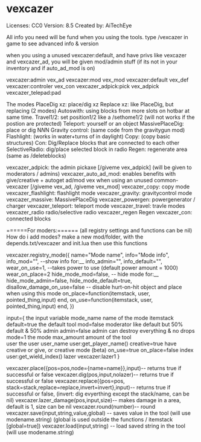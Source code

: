 # vexcazer

Licenses: CC0
Version: 8.5
Created by: AiTechEye

All info you need will be fund when you using the tools.
type /vexcazer in game to see advanced info & version

when you using a unused vexcazer:default, and have privs like vexcazer and vexcazer_ad, you will be given mod/admin stuff (if its not in your inventory and if auto_ad_mod is on)

vexcazer:admin vex_ad
vexcazer:mod vex_mod
vexcazer:default vex_def
vexcazer:controler vex_con
vexcazer_adpick:pick vex_adpick
vexcazer_telepad:pad


The modes
PlaceDig xz:	place/dig xz
Replace xz:	like PlaceDig, but replacing (2 modes)
Autoswith:	using blocks from more slots on hotbar at same time.
Travel1/2:	set position1/2 like a /sethome1/2 (will not works if the postion are protected)
Teleport:		yourself or an object
MassivePlaceDig:	place or dig N*N*N
Gravity control:	(same code from the gravitygun mod)
Flashlight:	(works in water+turns of in daylight)
Copy:		(copy basic structures)
Con:		Dig/Replace blocks that are connected to each other
SelectiveRadio:	dig/place selected block in radio
Regen:		regenerate area (same as /deleteblocks)


vexcazer_adpick:		the admin pickaxe [/giveme vex_adpick] (will be given to moderators / admins)
vexcazer_auto_ad_mod:	enables benefits with give/creative + autoget ad/mod vex when using an unused common-vexcazer [/giveme vex_ad, /giveme vex_mod]
vexcazer_copy:		copy mode
vexcazer_flashlight:	flashlight mode
vexcazer_gravity:		gravitycontrol mode
vexcazer_massive:		MassivePlaceDig
vexcazer_powergen:	powergenerator / charger
vexcazer_teleport:		teleport mode
vexcazer_travel:		travle modes
vexcazer_radio		radio/selective radio
vexcazer_regen		Regen
vexcazer_con:		connected blocks

======For moders:====== (all registry settings and functions can be nil)
How do i add modes?
make a new mod/folder, with the depends.txt/vexcazer and init.lua then use this functions


vexcazer.registry_mode({
	name="Mode name",
	info="Mode info",
	info_mod="",			--show info for:__
	info_admin="",
	info_default="",
	wear_on_use=1,			--takes power to use (default power amount = 1000)
	wear_on_place=2
	hide_mode_mod=false,		-- hide mode for:__
	hide_mode_admin=false,
	hide_mode_default=true,
	disallow_damage_on_use=false	-- disable hurt-on-hit object and place when using this mode
	on_place=function(itemstack, user, pointed_thing,input) end,
	on_use=function(itemstack, user, pointed_thing,input) end,
})

input={			the input variable
	mode_name	name of the mode
	itemstack
	default=true	the default tool
	mod=false	moderator like default but 50% default & 50% admin
	admin=false	admin can destroy everything & no drops
	mode=1		the mode
	max_amount	amount of the tool	
	user		the user
	user_name	user:get_player_name()
	creative=true	have creative or give, or creative mode (beta)
	on_use=true
	on_place=false
	index		user:get_wield_index()
	lazer		vexcazer:lazer1
}

vexcazer.place({pos=pos,node={name=name}},input)-- returns true if successful or false
vexcazer.dig(pos,input,nolazer)-- returns true if successful or false
vexcazer.replace({pos=pos, stack=stack,replace=replace,invert=invert},input)-- returns true if successful or false, (invert: dig evyerthing except the stack/name, can be nil)
vexcazer.lazer_damage(pos,input,size)-- makes damage in a area, default is 1, size can be nil 
vexcazer.round(number)-- round
vexcazer.save(input,string,value,global) -- saves value in the tool (will use modename.string) (global is used outside the functions / itemstack [global=true])
vexcazer.load(input,string) -- load saved string in the tool (will use modename.string)
